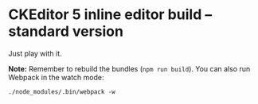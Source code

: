 # CKEditor 5 inline editor build – standard version

Just play with it.

**Note:** Remember to rebuild the bundles (`npm run build`). You can also run Webpack in the watch mode:

```
./node_modules/.bin/webpack -w
```
